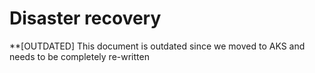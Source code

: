 # Disaster recovery
**[OUTDATED] This document is outdated  since we moved to AKS and needs to be completely re-written

